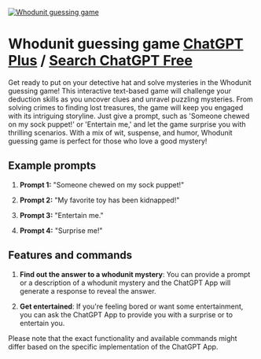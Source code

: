 
[![Whodunit guessing game](https://files.oaiusercontent.com/file-lFJPWph40Y8EyhIDBkQpfYsB?se=2123-10-17T16%3A53%3A02Z&sp=r&sv=2021-08-06&sr=b&rscc=max-age%3D31536000%2C%20immutable&rscd=attachment%3B%20filename%3Dd44961c5-5893-4eaa-a9f0-c33248bfc63e.png&sig=gWyqXvccXTeo9geVPK5dcVDjScij2tTanm8PSVPIbz0%3D)](https://chat.openai.com/g/g-gnIROEwnN-whodunit-guessing-game)

# Whodunit guessing game [ChatGPT Plus](https://chat.openai.com/g/g-gnIROEwnN-whodunit-guessing-game) / [Search ChatGPT Free](https://gptcall.net/index.html#/?search=Whodunit%20guessing%20game)

Get ready to put on your detective hat and solve mysteries in the Whodunit guessing game! This interactive text-based game will challenge your deduction skills as you uncover clues and unravel puzzling mysteries. From solving crimes to finding lost treasures, the game will keep you engaged with its intriguing storyline. Just give a prompt, such as 'Someone chewed on my sock puppet!' or 'Entertain me,' and let the game surprise you with thrilling scenarios. With a mix of wit, suspense, and humor, Whodunit guessing game is perfect for those who love a good mystery!

## Example prompts

1. **Prompt 1:** "Someone chewed on my sock puppet!"

2. **Prompt 2:** "My favorite toy has been kidnapped!"

3. **Prompt 3:** "Entertain me."

4. **Prompt 4:** "Surprise me!"

## Features and commands

1. **Find out the answer to a whodunit mystery**: You can provide a prompt or a description of a whodunit mystery and the ChatGPT App will generate a response to reveal the answer.

2. **Get entertained**: If you're feeling bored or want some entertainment, you can ask the ChatGPT App to provide you with a surprise or to entertain you.

Please note that the exact functionality and available commands might differ based on the specific implementation of the ChatGPT App.



